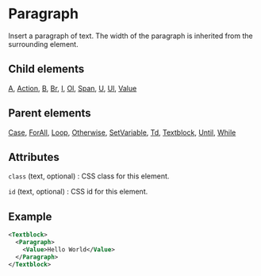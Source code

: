 # Paragraph



Insert a paragraph of text. The width of the paragraph is inherited from the surrounding element.



##  Child elements

[A](../a.md), [Action](../action.md), [B](../b.md), [Br](../br.md), [I](../i.md), [Ol](../ol.md), [Span](../span.md), [U](../u.md), [Ul](../ul.md), [Value](../value.md)

##  Parent elements

[Case](../case.md), [ForAll](../forall.md), [Loop](../loop.md), [Otherwise](../otherwise.md), [SetVariable](../setvariable.md), [Td](../td.md), [Textblock](../textblock.md), [Until](../until.md), [While](../while.md)


## Attributes



`class` (text, optional)
:   CSS class for this element.




`id` (text, optional)
:   CSS id for this element.




## Example

```xml
<Textblock>
  <Paragraph>
    <Value>Hello World</Value>
  </Paragraph>
</Textblock>

```





